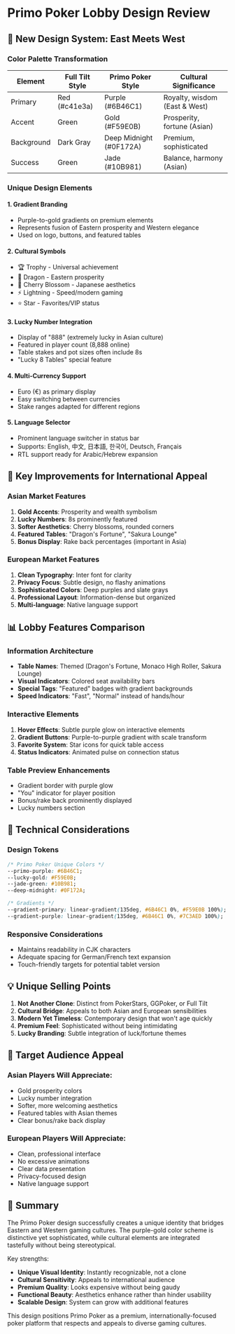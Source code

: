# Primo Poker Lobby Design Review

## 🎨 New Design System: East Meets West

### Color Palette Transformation

| Element | Full Tilt Style | Primo Poker Style | Cultural Significance |
|---------|----------------|-------------------|---------------------|
| Primary | Red (#c41e3a) | Purple (#6B46C1) | Royalty, wisdom (East & West) |
| Accent | Green | Gold (#F59E0B) | Prosperity, fortune (Asian) |
| Background | Dark Gray | Deep Midnight (#0F172A) | Premium, sophisticated |
| Success | Green | Jade (#10B981) | Balance, harmony (Asian) |

### Unique Design Elements

#### 1. **Gradient Branding**
- Purple-to-gold gradients on premium elements
- Represents fusion of Eastern prosperity and Western elegance
- Used on logo, buttons, and featured tables

#### 2. **Cultural Symbols**
- 🏆 Trophy - Universal achievement
- 🐉 Dragon - Eastern prosperity
- 🌸 Cherry Blossom - Japanese aesthetics
- ⚡ Lightning - Speed/modern gaming
- ⭐ Star - Favorites/VIP status

#### 3. **Lucky Number Integration**
- Display of "888" (extremely lucky in Asian culture)
- Featured in player count (8,888 online)
- Table stakes and pot sizes often include 8s
- "Lucky 8 Tables" special feature

#### 4. **Multi-Currency Support**
- Euro (€) as primary display
- Easy switching between currencies
- Stake ranges adapted for different regions

#### 5. **Language Selector**
- Prominent language switcher in status bar
- Supports: English, 中文, 日本語, 한국어, Deutsch, Français
- RTL support ready for Arabic/Hebrew expansion

## 🎯 Key Improvements for International Appeal

### Asian Market Features
1. **Gold Accents**: Prosperity and wealth symbolism
2. **Lucky Numbers**: 8s prominently featured
3. **Softer Aesthetics**: Cherry blossoms, rounded corners
4. **Featured Tables**: "Dragon's Fortune", "Sakura Lounge"
5. **Bonus Display**: Rake back percentages (important in Asia)

### European Market Features
1. **Clean Typography**: Inter font for clarity
2. **Privacy Focus**: Subtle design, no flashy animations
3. **Sophisticated Colors**: Deep purples and slate grays
4. **Professional Layout**: Information-dense but organized
5. **Multi-language**: Native language support

## 📊 Lobby Features Comparison

### Information Architecture
- **Table Names**: Themed (Dragon's Fortune, Monaco High Roller, Sakura Lounge)
- **Visual Indicators**: Colored seat availability bars
- **Special Tags**: "Featured" badges with gradient backgrounds
- **Speed Indicators**: "Fast", "Normal" instead of hands/hour

### Interactive Elements
1. **Hover Effects**: Subtle purple glow on interactive elements
2. **Gradient Buttons**: Purple-to-purple gradient with scale transform
3. **Favorite System**: Star icons for quick table access
4. **Status Indicators**: Animated pulse on connection status

### Table Preview Enhancements
- Gradient border with purple glow
- "You" indicator for player position
- Bonus/rake back prominently displayed
- Lucky numbers section

## 🔧 Technical Considerations

### Design Tokens
```css
/* Primo Poker Unique Colors */
--primo-purple: #6B46C1;
--lucky-gold: #F59E0B;
--jade-green: #10B981;
--deep-midnight: #0F172A;

/* Gradients */
--gradient-primary: linear-gradient(135deg, #6B46C1 0%, #F59E0B 100%);
--gradient-purple: linear-gradient(135deg, #6B46C1 0%, #7C3AED 100%);
```

### Responsive Considerations
- Maintains readability in CJK characters
- Adequate spacing for German/French text expansion
- Touch-friendly targets for potential tablet version

## 💡 Unique Selling Points

1. **Not Another Clone**: Distinct from PokerStars, GGPoker, or Full Tilt
2. **Cultural Bridge**: Appeals to both Asian and European sensibilities
3. **Modern Yet Timeless**: Contemporary design that won't age quickly
4. **Premium Feel**: Sophisticated without being intimidating
5. **Lucky Branding**: Subtle integration of luck/fortune themes

## 🎯 Target Audience Appeal

### Asian Players Will Appreciate:
- Gold prosperity colors
- Lucky number integration
- Softer, more welcoming aesthetics
- Featured tables with Asian themes
- Clear bonus/rake back display

### European Players Will Appreciate:
- Clean, professional interface
- No excessive animations
- Clear data presentation
- Privacy-focused design
- Native language support

## 📝 Summary

The Primo Poker design successfully creates a unique identity that bridges Eastern and Western gaming cultures. The purple-gold color scheme is distinctive yet sophisticated, while cultural elements are integrated tastefully without being stereotypical.

Key strengths:
- **Unique Visual Identity**: Instantly recognizable, not a clone
- **Cultural Sensitivity**: Appeals to international audience
- **Premium Quality**: Looks expensive without being gaudy
- **Functional Beauty**: Aesthetics enhance rather than hinder usability
- **Scalable Design**: System can grow with additional features

This design positions Primo Poker as a premium, internationally-focused poker platform that respects and appeals to diverse gaming cultures.